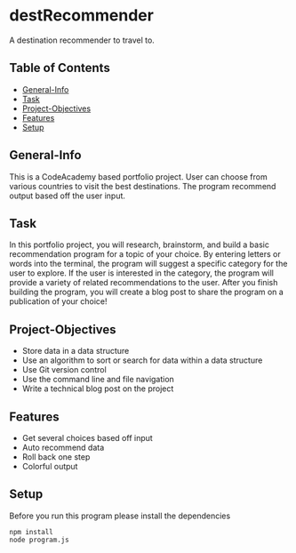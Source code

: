 # destRecommender

A destination recommender to travel to.

## Table of Contents
* [General-Info](#general-info)
* [Task](#task)
* [Project-Objectives](#project-objectives)
* [Features](#features)
* [Setup](#setup)

## General-Info
This is a CodeAcademy based portfolio project.
User can choose from various countries to visit the best destinations.
The program recommend output based off the user input.

## Task
In this portfolio project, you will research, brainstorm, and build a basic recommendation program for a topic of your choice. By entering letters or words into the terminal, the program will suggest a specific category for the user to explore. If the user is interested in the category, the program will provide a variety of related recommendations to the user. After you finish building the program, you will create a blog post to share the program on a publication of your choice!

## Project-Objectives
*   Store data in a data structure
*   Use an algorithm to sort or search for data within a data structure
*   Use Git version control
*   Use the command line and file navigation
*   Write a technical blog post on the project

## Features
* Get several choices based off input
* Auto recommend data
* Roll back one step
* Colorful output

## Setup
Before you run this program please install the dependencies
```
npm install
node program.js
```